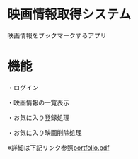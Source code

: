 # 映画情報取得システム
映画情報をブックマークするアプリ

# 機能
・ログイン

・映画情報の一覧表示

・お気に入り登録処理

・お気に入り映画削除処理

※詳細は下記リンク参照[portfolio.pdf](https://github.com/kenichiiwase/portfolio/files/7109210/portfolio.pdf)

